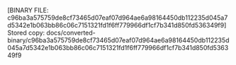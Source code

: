 [BINARY FILE: c96ba3a575759de8cf73465d07eaf07d964ae6a98164450db112235d045a7d5342e1b063bb86c06c7151321fd1f6ff779966df1cf7b341d850fd536349f9]
Stored copy: docs/converted-binary/c96ba3a575759de8cf73465d07eaf07d964ae6a98164450db112235d045a7d5342e1b063bb86c06c7151321fd1f6ff779966df1cf7b341d850fd536349f9
